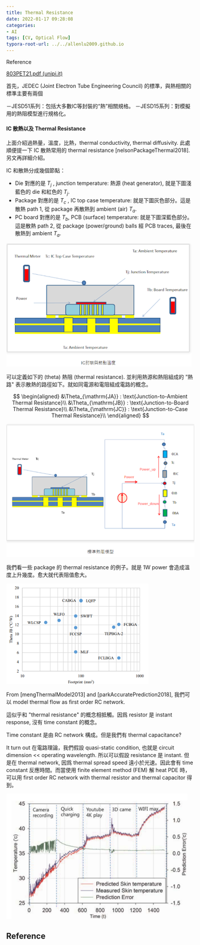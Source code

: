 ```yaml
---
title: Thermal Resistance
date: 2022-01-17 09:28:08
categories: 
- AI
tags: [CV, Optical Flow]
typora-root-url: ../../allenlu2009.github.io
---
```


<script type="text/x-mathjax-config">
MathJax.Hub.Config({
  TeX: { equationNumbers: { autoNumber: "AMS" } }
});
</script>


Reference

[803PET21.pdf (unipi.it)](http://www.iet.unipi.it/f.baronti/didattica/CE/Files/803PET21.pdf)



首先，JEDEC (Joint Electron Tube Engineering Council) 的標準，與熱相關的標準主要有兩個

－JESD51系列：包括大多數IC等封裝的“熱”相關規格。
－JESD15系列：對模擬用的熱阻模型進行規格化。



#### IC 散熱以及 Thermal Resistance

上面介紹過熱量，溫度，比熱，thermal conductivity, thermal diffusivity.  此處順便提一下 IC 散熱常用的 thermal resistance [nelsonPackageThermal2018].   另文再詳細介紹。

IC 和散熱分成幾個節點：

* Die 對應的是 $T_j$ , junction temperature: 熱源 (heat generator), 就是下圖淺藍色的 die 和紅色的 $T_j$.
* Package 對應的是 $T_c$ , IC top case temperature:  就是下圖灰色部分。這是散熱 path 1, 從 package 再散熱到 ambient (air) $T_a$.
* PC board 對應的是 $T_b$,  PCB (surface) temperature: 就是下圖深藍色部分。這是散熱 path 2, 從 package (power/ground) balls 經 PCB traces, 最後在散熱到 ambient $T_a$.    

<img src="/media/image-20220122230319659.png" alt="image-20220122230319659" style="zoom: 67%;" />

可以定義如下的 (theta) 熱阻 (thermal resistance).  並利用熱源和熱阻組成的 ”熱路" 表示散熱的路徑如下。就如同電源和電阻組成電路的概念。

$$
\begin{aligned}
&\Theta_{\mathrm{JA}} : \text{Junction-to-Ambient Thermal Resistance}\\
&\Theta_{\mathrm{JB}} : \text{Junction-to-Board Thermal Resistance}\\
&\Theta_{\mathrm{JC}} : \text{Junction-to-Case Thermal Resistance}\\
\end{aligned}
$$

<img src="/media/image-20220123220057041.png" alt="image-20220123220057041" style="zoom:80%;" />

我們看一些 package 的 thermal resistance 的例子。就是 1W power 會造成溫度上升幾度。愈大就代表阻值愈大。

<img src="/media/image-20220122221909927.png" alt="image-20220122221909927" style="zoom: 80%;" />





From [mengThermalModel2013] and  [parkAccuratePrediction2018], 我們可以 model thermal flow as first order RC network. 

這似乎和 "thermal resistance" 的概念相抵觸。因爲 resistor 是 instant response, 沒有 time constant 的概念。

Time constant 是由 RC network 構成。但是我們有 thermal capacitance?

It turn out 在電路理論，我們假設 quasi-static condition, 也就是 circuit dimension << operating wavelength.  所以可以假設 resistance 是 instant.  但是在 thermal network, 因爲 thermal spread speed 遠小於光速。因此會有 time constant 反應時間。而當使用 finite element method (FEM) 解 heat PDE 時，可以用 first order RC network with thermal resistor and thermal capacitor 得到。  

<img src="/media/image-20220126225302477.png" alt="image-20220126225302477" style="zoom:80%;" />



## Reference